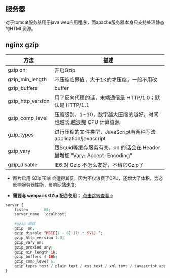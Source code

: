 ## 服务器

对于tomcat服务器用于java web应用程序，而apache服务器本身只支持处理静态的HTML资源。

## nginx gzip 


| 方法 | 描述 |
| ------ | ------ |
| gzip on; | 开启Gzip |
| gzip_min_length | 不压缩临界值，大于1K的才压缩，一般不用改 |
| gzip_buffers  | buffer |
| gzip_http_version | 用了反向代理的话，末端通信是 HTTP/1.0；默认是 HTTP/1.1 |
| gzip_comp_level | 压缩级别，1-10，数字越大压缩的越好，时间也越长,越浪费 CPU 计算资源 |
| gzip_types | 进行压缩的文件类型，JavaScript有两种写法 application/javascript |
| gzip_vary | 跟Squid等缓存服务有关，on 的话会在 Header 里增加 "Vary: Accept-Encoding" |
| gzip_disable | IE6 对 Gzip 不怎么友好，不给它Gzip了 |

- 图片启用 GZip压缩 会适得其反，因为不仅浪费了CPU，还增大了体积，势必影响服务器性能，影响网站速度;

- **需要与 webpack GZip 配合使用；** [点击跳转查看->](https://github.com/leijin0416/Vue-Plug-in_unit/blob/master/9-01%E3%80%81vue-webpack.md)

```php
server {
    listen       80;
    server_name  localhost;

    #gzip 调优
    gzip  on;
    gzip_disable “MSIE[1 - 6].(?!.* SV1) ”;
    gzip_http_version 1.0;
    gzip_vary on;
    gzip_proxied any;
    gzip_min_length 1k;
    gzip_buffers 4 16k;
    gzip_comp_level 6;
    gzip_types text / plain text / css text / xml text / javascript application / json application / x - javascript application / xml application / xml + rss application / javascript;
}
```